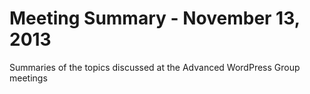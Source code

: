 Meeting Summary - November 13, 2013
=================

Summaries of the topics discussed at the Advanced WordPress Group meetings
